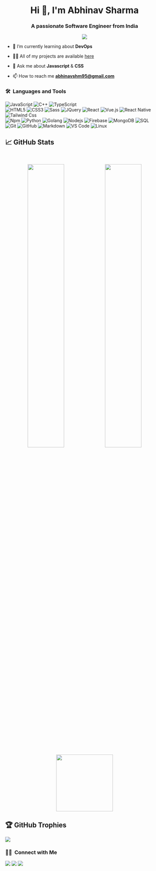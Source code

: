 <h1 align="center">Hi 👋, I'm Abhinav Sharma</h1>
<h3 align="center">A passionate Software Engineer from India</h3>

<p align="center">
  <img src="https://komarev.com/ghpvc/?username=abhinavshm95&color=blueviolet&style=flat">
</p>

- 🌱 I’m currently learning about **DevOps**

- 👨‍💻 All of my projects are available [here](https://github.com/abhinavshm95?tab=repositories)

- 💬 Ask me about **Javascript** & **CSS**

- 📫 How to reach me **abhinavshm95@gmail.com**

### 🛠 &nbsp;Languages and Tools

![JavaScript](https://img.shields.io/badge/-JavaScript-%23F7DF1C?style=for-the-badge&logo=javascript&logoColor=000000&labelColor=%23F7DF1C&color=%23FFCE5A)
![C++](https://img.shields.io/badge/C%2B%2B-00599C?style=for-the-badge&logo=c%2B%2B&logoColor=white)
![TypeScript](http://img.shields.io/badge/-TypeScript-3776AB?style=for-the-badge&logo=typescript&logoColor=ffffff)
<br>
![HTML5](https://img.shields.io/badge/-HTML5-%23E44D27?style=for-the-badge&logo=html5&logoColor=ffffff)
![CSS3](https://img.shields.io/badge/-CSS3-%231572B6?style=for-the-badge&logo=css3)
![Sass](https://img.shields.io/badge/-Sass-%23CC6699?style=for-the-badge&logo=sass&logoColor=ffffff)
![JQuery](https://img.shields.io/badge/jQuery-0769AD?style=for-the-badge&logo=jquery&logoColor=white)
![React](https://img.shields.io/badge/-React-61DAFB?style=for-the-badge&logo=react&logoColor=ffffff)
![Vue.js](https://img.shields.io/badge/-Vue.js-brightgreen?style=for-the-badge&logo=Vue.js&logoColor=ffffff)
![React Native](https://img.shields.io/badge/ReactNative-02569B?style=for-the-badge&logo=react&logoColor=white)
![Tailwind Css](https://img.shields.io/badge/Tailwind_CSS-38B2AC?style=for-the-badge&logo=tailwind-css&logoColor=white)
<br>
![Npm](https://img.shields.io/badge/-npm-CB3837?style=for-the-badge&logo=npm)
![Python](http://img.shields.io/badge/-Python-3776AB?style=for-the-badge&logo=python&logoColor=ffffff)
![Golang](http://img.shields.io/badge/-Golang-3776AB?style=for-the-badge&logo=go&logoColor=ffffff)
![Nodejs](https://img.shields.io/badge/-Nodejs-339933?style=for-the-badge&logo=Node.js&logoColor=ffffff)
![Firebase](https://img.shields.io/badge/-Firebase-FFCA28?style=for-the-badge&logo=firebase&logoColor=ffffff)
![MongoDB](https://img.shields.io/badge/MongoDB-4EA94B?style=for-the-badge&logo=mongodb&logoColor=white)
![SQL](https://img.shields.io/badge/SQL-4EA94B?style=for-the-badge&logo=sql&logoColor=white)
<br>
![Git](https://img.shields.io/badge/-Git-%23F05032?style=for-the-badge&logo=git&logoColor=%23ffffff)
![GitHub](https://img.shields.io/badge/-GitHub-181717?style=for-the-badge&logo=github)
![Markdown](https://img.shields.io/badge/Markdown-000000?style=for-the-badge&logo=markdown&logoColor=white)
![VS Code](http://img.shields.io/badge/-VS%20Code-007ACC?style=for-the-badge&logo=visual-studio-code&logoColor=ffffff)
![Linux](http://img.shields.io/badge/-Linux-0078D6?style=for-the-badge&logo=linux&logoColor=ffffff)

## 📈 GitHub Stats
<br>
<p align="center">
  <img width="48%" src="https://github-readme-stats.vercel.app/api?username=abhinavshm95&show_icons=true&theme=radical" />
  <img width="48%" src="https://github-readme-streak-stats.herokuapp.com/?user=abhinavshm95&theme=radical" />
  <img height="180em" src="https://github-readme-stats-eight-theta.vercel.app/api/top-langs/?username=abhinavshm95&layout=compact&langs_count=8&theme=radical"/>
</p>

## 🏆 GitHub Trophies
![](https://github-profile-trophy.vercel.app/?username=abhinavshm95&theme=radical&no-frame=false&no-bg=false&margin-w=4)

### 🤝🏻 &nbsp;Connect with Me

<p>
<a href="https://linkedin.com/in/abhinavshm"><img src="https://img.shields.io/badge/-abhinavshm-0077B5?style=flat&logo=Linkedin&logoColor=white"/></a>
<a href="mailto:abhinavshm95@gmail.com"><img src="https://img.shields.io/badge/-abhinavshm95@gmail.com-D14836?style=flat&logo=Gmail&logoColor=white"/></a>
<a href="https://twitter.com/abhinavshm95"><img src="https://img.shields.io/badge/-@abhinavshm95-1877F2?style=flat&logo=Twitter&logoColor=white"/></a>
</p>
